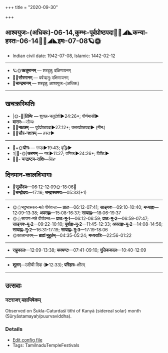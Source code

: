 +++
title = "2020-09-30"

+++
## आश्वयुजः-(अधिकः)-06-14,कुम्भः-पूर्वप्रोष्ठपदा🌛🌌◢◣कन्या-हस्तः-06-14🌌🌞◢◣इषः-07-08🪐🌞
- Indian civil date: 1942-07-08, Islamic: 1442-02-12
___________________
- 🪐🌞**ऋतुमानम्** — शरदृतुः दक्षिणायनम्
- 🌌🌞**सौरमानम्** — वर्षऋतुः दक्षिणायनम्
- 🌛**चान्द्रमानम्** — शरदृतुः आश्वयुजः-(अधिकः)
___________________


## खचक्रस्थितिः
- |🌞-🌛|**तिथिः** — शुक्ल-चतुर्दशी►24:26*; पौर्णमासी►  
- **वासरः**—सौम्यः  
- 🌌🌛**नक्षत्रम्** — पूर्वप्रोष्ठपदा►27:12*; उत्तरप्रोष्ठपदा► (मीनः)  
- 🌌🌞**सौर-नक्षत्रम्** — हस्तः►  
___________________
- 🌛+🌞**योगः** — गण्डः►19:43; वृद्धिः►  
- २|🌛-🌞|**करणम्** — गरः►11:27; वणिजः►24:26*; विष्टिः►  
- 🌌🌛- **चन्द्राष्टम-राशिः**—सिंहः  


## दिनमान-कालविभागाः
- 🌅**सूर्योदयः**—06:12-12:09🌞️-18:06🌇  
- 🌛**चन्द्रोदयः**—17:16; **चन्द्रास्तमयः**—05:33(+1)  
___________________
- 🌞⚝भट्टभास्कर-मते वीर्यवन्तः— **प्रातः**—06:12-07:41; **साङ्गवः**—09:10-10:40; **मध्याह्नः**—12:09-13:38; **अपराह्णः**—15:08-16:37; **सायाह्नः**—18:06-19:37  
- 🌞⚝सायण-मते वीर्यवन्तः— **प्रातः-मु॰1**—06:12-06:59; **प्रातः-मु॰2**—06:59-07:47; **साङ्गवः-मु॰2**—09:22-10:10; **पूर्वाह्णः-मु॰2**—11:45-12:33; **अपराह्णः-मु॰2**—14:08-14:56; **सायाह्णः-मु॰2**—16:31-17:19; **सायाह्णः-मु॰3**—17:19-18:06  
- 🌞कालान्तरम्— **ब्राह्मं मुहूर्तम्**—04:35-05:24; **मध्यरात्रिः**—22:56-01:22  
___________________
- **राहुकालः**—12:09-13:38; **यमघण्टः**—07:41-09:10; **गुलिककालः**—10:40-12:09  
___________________
- **शूलम्**—उदीची दिक् (►12:33); **परिहारः**–क्षीरम्  
___________________

## उत्सवाः
### नटराजर् महाभिषेकम्

Observed on Śukla-Caturdaśī tithi of Kanyā (sidereal solar) month (Sūryāstamayaḥ/puurvaviddha). 

### Details
- [Edit config file](https://github.com/jyotisham/adyatithi/tree/master/temples/Tamil/sidereal_solar_month/tithi/06/14/naTarAjar%20mahAbhiSEkam~3.toml)
- Tags: TamilnaduTempleFestivals

